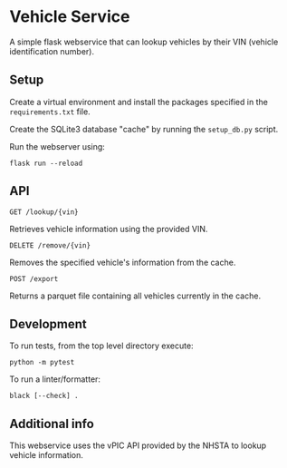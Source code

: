 # Vehicle Service

A simple flask webservice that can lookup vehicles by their VIN
(vehicle identification number).

## Setup

Create a virtual environment and install the packages specified in the
`requirements.txt` file.

Create the SQLite3 database "cache" by running the `setup_db.py` script.

Run the webserver using:
```
flask run --reload
```

## API

`GET /lookup/{vin}`

Retrieves vehicle information using the provided VIN.

`DELETE /remove/{vin}`

Removes the specified vehicle's information from the cache.

`POST /export`

Returns a parquet file containing all vehicles currently in the cache.

## Development

To run tests, from the top level directory execute:
```
python -m pytest
```

To run a linter/formatter:
```
black [--check] .
```

## Additional info

This webservice uses the vPIC API provided by the NHSTA to lookup
vehicle information.
